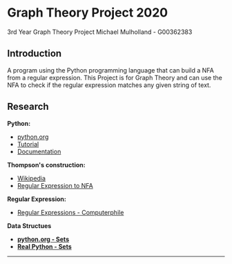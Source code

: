 # Graph Theory Project 2020
3rd Year Graph Theory Project
Michael Mulholland - G00362383

## Introduction
<p>A program using the Python programming language that can build a NFA from a regular expression. This Project is for Graph Theory and can use the NFA to check if the regular expression matches any given string of text.<p>


## Research

<b>Python:</b>

* [python.org](https://www.python.org/)
* [Tutorial](https://www.youtube.com/watch?v=rfscVS0vtbw)
* [Documentation](https://docs.python.org/3.8/index.html)

<b>Thompson's construction:</b>

* [Wikipedia](https://en.wikipedia.org/wiki/Thompson's_construction)
* [Regular Expression to NFA](https://www.youtube.com/watch?v=RYNN-tb9WxI)


<b>Regular Expression:</b>
* [Regular Expressions - Computerphile](https://www.youtube.com/watch?v=528Jc3q86F8)

<b>Data Structues<b>
* [python.org - Sets](https://docs.python.org/3.8/library/stdtypes.html#set-types-set-frozenset)
* [Real Python - Sets](https://realpython.com/python-sets/)
  
***

<br>
